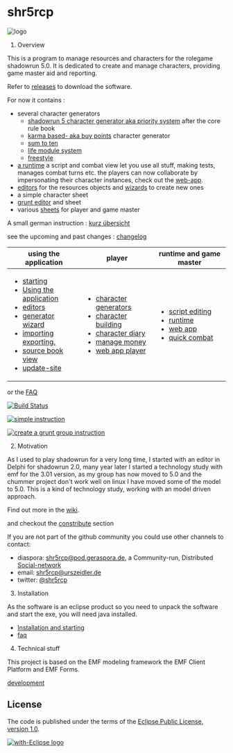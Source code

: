 shr5rcp
=====================
![logo](de.urszeidler.shr5.product/icons/shrImage_6_128.png)

1. Overview

 This is a program to manage resources and characters for the rolegame shadowrun 5.0.
 It is dedicated to create and manage characters, providing game master aid and reporting.

Refer to [releases](https://github.com/UrsZeidler/shr5rcp/releases) to download the software.

For now it contains :
* several character generators
  * [shadowrun 5 character generator aka priority system](https://github.com/UrsZeidler/shr5rcp/wiki/shr5-core-rule-generator) after the core rule book
  * [karma based- aka buy points](https://github.com/UrsZeidler/shr5rcp/wiki/karma-generator) character generator
  * [sum to ten]()
  * [life module system](https://github.com/UrsZeidler/shr5rcp/wiki/lifemodule-generator) 
  * [freestyle](https://github.com/UrsZeidler/shr5rcp/wiki/freestyle)
* [a runtime](https://github.com/UrsZeidler/shr5rcp/wiki/script-runtime) a script and combat view let you use all stuff, making tests, manages combat turns etc. the players can now collaborate by impersonating their character instances, check out the [web-app](https://github.com/UrsZeidler/shr5rcp/wiki/script-webapp).
* [editors](https://github.com/UrsZeidler/shr5rcp/wiki/editing) for the resources objects and [wizards](https://github.com/UrsZeidler/shr5rcp/wiki/createItemWizard) to create new ones
* a simple character sheet
* [grunt editor](https://github.com/UrsZeidler/shr5rcp/wiki/generators#grunts) and sheet
* various [sheets](https://github.com/UrsZeidler/shr5rcp/wiki/m2t) for player and game master

A small german instruction : [kurz übersicht](https://github.com/UrsZeidler/shr5rcp/wiki/kurz-%C3%BCbersicht)

see the upcoming and past changes : [changelog](https://github.com/UrsZeidler/shr5rcp/wiki/release-notes)

|using the application | player |  runtime and game master|
| --- | --- | ---|
|<ul><li>[starting](https://github.com/UrsZeidler/shr5rcp/wiki/Installation-and-starting)</li><li>[Using the application](https://github.com/UrsZeidler/shr5rcp/wiki/Using%20the%20application)</li><li>[editors](https://github.com/UrsZeidler/shr5rcp/wiki/editing)</li><li>[generator wizard](https://github.com/UrsZeidler/shr5rcp/wiki/characterbuilding-perspective#character-generator-wizard)</li><li>[importing exporting.](https://github.com/UrsZeidler/shr5rcp/wiki/importing-exporting) </li><li>[source book view](https://github.com/UrsZeidler/shr5rcp/wiki/sourceBookView) </li><li>[update-site](https://github.com/UrsZeidler/shr5rcp/wiki/update-site) </li></ul>	  |    <ul><li>[character generators](https://github.com/UrsZeidler/shr5rcp/wiki/generators)</li><li>[character building](https://github.com/UrsZeidler/shr5rcp/wiki/characterbuilding-perspective)</li><li> [character diary](https://github.com/UrsZeidler/shr5rcp/wiki/character-diary)</li><li> [manage money](https://github.com/UrsZeidler/shr5rcp/wiki/CredstickTransactions)</li><li> [web app player](https://github.com/UrsZeidler/shr5rcp/wiki/script-webapp-player)</li></ul>	  |     <ul><li>[script editing](https://github.com/UrsZeidler/shr5rcp/wiki/script-editing)</li><li>[runtime](https://github.com/UrsZeidler/shr5rcp/wiki/script-runtime)</li><li>[web app](https://github.com/UrsZeidler/shr5rcp/wiki/script-webapp)</li><li>[quick combat](https://github.com/UrsZeidler/shr5rcp/wiki/script-quick-combat)</li></ul>  |
or the [FAQ](https://github.com/UrsZeidler/shr5rcp/wiki/faq)
 
 [![Build Status](https://buildhive.cloudbees.com/job/UrsZeidler/job/shr5rcp/badge/icon)](https://buildhive.cloudbees.com/job/UrsZeidler/job/shr5rcp/)
 
[![simple instruction](http://img.youtube.com/vi/wQCnu3sj0RA/0.jpg)](http://www.youtube.com/watch?v=wQCnu3sj0RA)
 
[![create a grunt group instruction](http://img.youtube.com/vi/Q0AX250K9CE/0.jpg)](http://www.youtube.com/watch?v=Q0AX250K9CE)

 
2. Motivation
  
 As I used to play shadowrun for a very long time, I started with an editor in Delphi for shadowrun 2.0, 
 many year later I started a technology study with emf for the 3.01 version, as my group has now moved
 to 5.0 and the chummer project don't work well on linux I have moved some of the model to 5.0. This is
 a kind of technology study, working with an model driven approach.
 
 Find out more in the [wiki](https://github.com/UrsZeidler/shr5rcp/wiki).
 
 and checkout the [constribute](https://github.com/UrsZeidler/shr5rcp/wiki/Building%20and%20development#contributing)
 section
 
 If you are not part of the github community you could use other channels to contact:
 
 * diaspora: [shr5rcp@pod.geraspora.de](https://pod.geraspora.de/people/94e9fef074180132e8774860008dbc6c), a Community-run, Distributed [Social-network](https://joindiaspora.com/)
 * email: shr5rcp@urszeidler.de 
 * twitter: [@shr5rcp](https://twitter.com/shr5rcp)
 
3. Installation

 As the software is an eclipse product so you need to unpack the software and start the exe, you will need java installed.
 
 * [Installation and starting](https://github.com/UrsZeidler/shr5rcp/wiki/Installation-and-starting)
 * [faq](https://github.com/UrsZeidler/shr5rcp/wiki/faq)
 
 
4. Technical stuff

 This project is based on the EMF modeling framework the EMF Client Platform and EMF Forms.
 
 [development](https://github.com/UrsZeidler/shr5rcp/wiki/Building-and-development)
 
 
 License
-------

The code is published under the terms of the [Eclipse Public License, version 1.0](http://www.eclipse.org/legal/epl-v10.html).
 
 
<a href="http://with-eclipse.github.io/" target="_blank">
<img alt="with-Eclipse logo" src="http://with-eclipse.github.io/with-eclipse-0.jpg" /></a>
